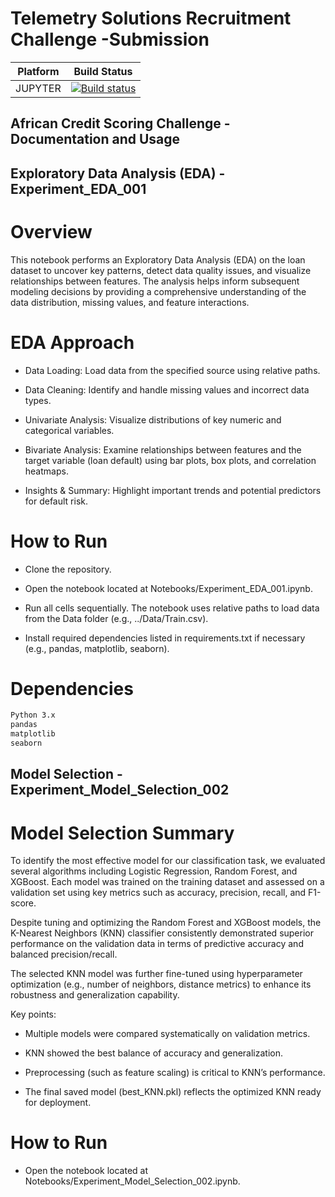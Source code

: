 # Telemetry Solutions Recruitment Challenge -Submission
Platform | Build Status |
-------- | ------------ |
JUPYTER| [![Build status](https://ci.appveyor.com/api/projects/status/swutsp1bjcc56q64/branch/master?svg=true)](https://ci.appveyor.com/project/ddiakopoulos/hand-tracking-samples/branch/master)

## African Credit Scoring Challenge - Documentation and Usage

## Exploratory Data Analysis (EDA) - Experiment_EDA_001
# Overview
This notebook performs an Exploratory Data Analysis (EDA) on the loan dataset to uncover key patterns, detect data quality issues, and visualize relationships between features. The analysis helps inform subsequent modeling decisions by providing a comprehensive understanding of the data distribution, missing values, and feature interactions.

# EDA Approach
* Data Loading: Load data from the specified source using relative paths.

* Data Cleaning: Identify and handle missing values and incorrect data types.

* Univariate Analysis: Visualize distributions of key numeric and categorical variables.

* Bivariate Analysis: Examine relationships between features and the target variable (loan default) using bar plots, box plots, and correlation heatmaps.

* Insights & Summary: Highlight important trends and potential predictors for default risk.

# How to Run
* Clone the repository.

* Open the notebook located at Notebooks/Experiment_EDA_001.ipynb.

* Run all cells sequentially. The notebook uses relative paths to load data from the Data folder (e.g., ../Data/Train.csv).

* Install required dependencies listed in requirements.txt if necessary (e.g., pandas, matplotlib, seaborn).

# Dependencies
```bash
Python 3.x
pandas
matplotlib
seaborn
```
## Model Selection - Experiment_Model_Selection_002
# Model Selection Summary
To identify the most effective model for our classification task, we evaluated several algorithms including Logistic Regression, Random Forest, and XGBoost. Each model was trained on the training dataset and assessed on a validation set using key metrics such as accuracy, precision, recall, and F1-score.

Despite tuning and optimizing the Random Forest and XGBoost models, the K-Nearest Neighbors (KNN) classifier consistently demonstrated superior performance on the validation data in terms of predictive accuracy and balanced precision/recall.

The selected KNN model was further fine-tuned using hyperparameter optimization (e.g., number of neighbors, distance metrics) to enhance its robustness and generalization capability.

Key points:

* Multiple models were compared systematically on validation metrics.

* KNN showed the best balance of accuracy and generalization.

* Preprocessing (such as feature scaling) is critical to KNN’s performance.

* The final saved model (best_KNN.pkl) reflects the optimized KNN ready for deployment.

# How to Run
* Open the notebook located at Notebooks/Experiment_Model_Selection_002.ipynb.



